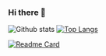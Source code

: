 ### Hi there 👋

<!--
**kennbeckloff/kennbeckloff** is a ✨ _special_ ✨ repository because its `README.md` (this file) appears on your GitHub profile.

Here are some ideas to get you started:

- 🔭 I’m currently working on ...
- 🌱 I’m currently learning ...
- 👯 I’m looking to collaborate on ...
- 🤔 I’m looking for help with ...
- 💬 Ask me about ...
- 📫 How to reach me: ...
- 😄 Pronouns: ...
- ⚡ Fun fact: ...
-->
![Github stats](https://github-readme-stats.vercel.app/api?username=kennbeckloff&theme=highcontrast&show_icons=true&count_private=true)
[![Top Langs](https://github-readme-stats.vercel.app/api/top-langs/?username=kennbeckloff&langs_count=8&theme=dracula)](https://github.com/anuraghazra/github-readme-stats)

[![Readme Card](https://github-readme-stats.vercel.app/api/pin/?username=kennbeckloff&repo=github-readme-stats)](https://github.com/anuraghazra/github-readme-stats)
